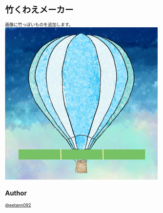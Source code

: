 # 竹くわえメーカー
<!-- ![Badge Status](https://ci-as-a-service) -->  
画像に竹っぽいものを追加します。
![bamboo](./add-bamboo.png)

## Author
[@eetann092](https://twitter.com/eetann092)  

<!-- ## License                           -->  
<!-- [MIT](http://eetann.mit-license.org) -->  
